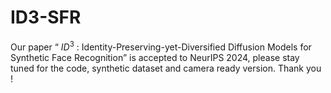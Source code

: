 # ID3-SFR

Our paper “ $`ID^3`$ : Identity-Preserving-yet-Diversified Diffusion Models for Synthetic Face Recognition” is accepted to NeurIPS 2024, please stay tuned for the code, synthetic dataset and camera ready version. Thank you !
